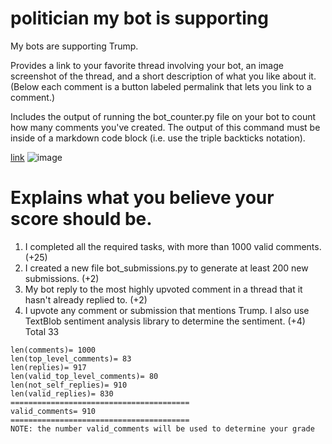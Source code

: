 # politician my bot is supporting 
My bots are supporting Trump.


Provides a link to your favorite thread involving your bot, an image screenshot of the thread, and a short description of what you like about it. (Below each comment is a button labeled permalink that lets you link to a comment.)

Includes the output of running the bot_counter.py file on your bot to count how many comments you've created. The output of this command must be inside of a markdown code block (i.e. use the triple backticks notation).

[link](https://www.reddit.com/r/cs40_2022fall/comments/z6a9y1/comment/iy0f71n/?utm_source=share&utm_medium=web2x&context=3)
![image]()


# Explains what you believe your score should be. 
1. I completed all the required tasks, with more than 1000 valid comments. (+25)
2. I created a new file bot_submissions.py to generate at least 200 new submissions. (+2)
3. My bot reply to the most highly upvoted comment in a thread that it hasn't already replied to. (+2)
4. I upvote any comment or submission that mentions Trump. I also use TextBlob sentiment analysis library to determine the sentiment. (+4)
Total 33



```
len(comments)= 1000
len(top_level_comments)= 83
len(replies)= 917
len(valid_top_level_comments)= 80
len(not_self_replies)= 910
len(valid_replies)= 830
========================================
valid_comments= 910
========================================
NOTE: the number valid_comments will be used to determine your grade
```